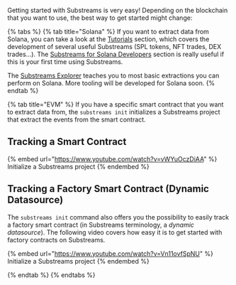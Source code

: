 
Getting started with Substreams is very easy! Depending on the blockchain that you want to use, the best way to get started might change:

{% tabs %}
{% tab title="Solana" %}
If you want to extract data from Solana, you can take a look at the [Tutorials](../tutorials/solana/solana.md) section, which covers the development of several useful Substreams (SPL tokens, NFT trades, DEX trades...). The [Substreams for Solana Developers](../common/intro-solana.md) section is really useful if this is your first time using Substreams.

The [Substreams Explorer](../tutorials/solana/explore-solana/explore-solana.md) teaches you to most basic extractions you can perform on Solana. More tooling will be developed for Solana soon.
{% endtab %}

{% tab title="EVM" %}
If you have a specific smart contract that you want to extract data from, the `substreams init` initializes a Substreams project that extract the events from the smart contract.

## Tracking a Smart Contract

{% embed url="https://www.youtube.com/watch?v=vWYuOczDiAA" %}
Initialize a Substreams project
{% endembed %}

## Tracking a Factory Smart Contract (Dynamic Datasource)

The `substreams init` command also offers you the possibility to easily track a factory smart contract (in Substreams terminology, a _dynamic datasource_). The following video covers how easy it is to get started with factory contracts on Substreams.

{% embed url="https://www.youtube.com/watch?v=Vn11ovfSpNU" %}
Initialize a Substreams project
{% endembed %}

{% endtab %}
{% endtabs %}